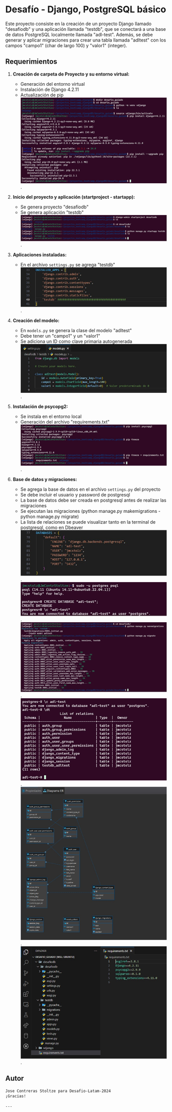 # Desafío - Django, PostgreSQL básico

Este proyecto consiste en la creación de un proyecto Django llamado "desafiodb" y una aplicación llamada "testdb", que se conectará a una base de datos PostgreSQL localmente llamada "adl-test". Además, se debe generar y aplicar migraciones para crear una tabla llamada "adltest" con los campos "campo1" (char de largo 100) y "valor1" (integer).

## Requerimientos

1. **Creación de carpeta de Proyecto y su entorno virtual:**
    - Generación del entorno virtual
    - Instalación de Django 4.2.11
    - Actualización de pip
    ![01.jpg](screenshots/01.jpg).

2. **Inicio del proyecto y aplicación (startproject - startapp):**
    - Se genera proyecto "desafiodb"
    - Se genera aplicación "testdb"
    ![02.jpg](screenshots/02.jpg).

3. **Aplicaciones instaladas:**
    - En el archivo `settings.py` se agrega "testdb"
    ![03.jpg](screenshots/03.jpg).

4. **Creación del modelo:**
    - En `models.py` se genera la clase del modelo "adltest"
    - Debe tener un "campo1" y un "valor1"
    - Se adiciona un ID como clave primaria autogenerada
    ![04.jpg](screenshots/04.jpg).

5. **Instalación de psycopg2:**
    - Se instala en el entorno local
    - Generación del archivo "requirements.txt"
    ![05.jpg](screenshots/05.jpg).

6. **Base de datos y migraciones:**
    - Se agrega la base de datos en el archivo `settings.py` del proyecto
    - Se debe incluir el usuario y password de postgresql
    - La base de datos debe ser creada en postgresql antes de realizar las migraciones
    - Se ejecutan las migraciones (python manage.py makemigrations - python manage.py migrate)
    - La lista de relaciones se puede visualizar tanto en la terminal de postgresql, como en Dbeaver
    ![06.jpg](screenshots/06.jpg).
    ![07.jpg](screenshots/07.jpg).
    ![08.jpg](screenshots/08.jpg).
    ![09.jpg](screenshots/09.jpg).
    ![11.jpg](screenshots/11.jpg).
    ![10.jpg](screenshots/10.jpg).

## Autor

    Jose Contreras Stoltze para Desafio-Latam-2024
    ¡Gracias!

    ---
